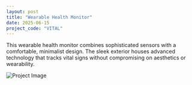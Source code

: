 ```yaml
---
layout: post
title: "Wearable Health Monitor"
date: 2025-06-15
project_code: "VITAL"
---
```


This wearable health monitor combines sophisticated sensors with a comfortable, minimalist design. The sleek exterior houses advanced technology that tracks vital signs without compromising on aesthetics or wearability.

![Project Image](https://source.unsplash.com/random/800x600/?wearable-tech)
